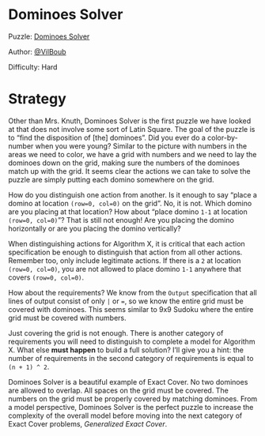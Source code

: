 # Dominoes Solver

Puzzle: [Dominoes Solver](https://www.codingame.com/training/hard/dominoes-solver)

Author: [@VilBoub](https://www.codingame.com/profile/bd6706892e49290fb119aa5ddae4238a318297)

Difficulty: Hard

# Strategy

Other than Mrs. Knuth, Dominoes Solver is the first puzzle we have looked at that does not involve some sort of Latin Square. The goal of the puzzle is to “find the disposition of [the] dominoes”. Did you ever do a color-by-number when you were young? Similar to the picture with numbers in the areas we need to color, we have a grid with numbers and we need to lay the dominoes down on the grid, making sure the numbers of the dominoes match up with the grid. It seems clear the actions we can take to solve the puzzle are simply putting each domino somewhere on the grid.

How do you distinguish one action from another. Is it enough to say “place a domino at location `(row=0, col=0)` on the grid”. No, it is not. Which domino are you placing at that location? How about “place domino `1-1` at location `(row=0, col=0)`”? That is still not enough! Are you placing the domino horizontally or are you placing the domino vertically?

When distinguishing actions for Algorithm X, it is critical that each action specification be enough to distinguish that action from all other actions. Remember too, only include legitimate actions. If there is a `2` at location `(row=0, col=0)`, you are not allowed to place domino `1-1` anywhere that covers `(row=0, col=0)`.

How about the requirements? We know from the `Output` specification that all lines of output consist of only `|` or `=`, so we know the entire grid must be covered with dominoes. This seems similar to 9x9 Sudoku where the entire grid must be covered with numbers.

Just covering the grid is not enough. There is another category of requirements you will need to distinguish to complete a model for Algorithm X. What else __must happen__ to build a full solution? I’ll give you a hint: the number of requirements in the second category of requirements is equal to `(n + 1) ^ 2`.

Dominoes Solver is a beautiful example of Exact Cover. No two dominoes are allowed to overlap. All spaces on the grid must be covered. The numbers on the grid must be properly covered by matching dominoes. From a model perspective, Dominoes Solver is the perfect puzzle to increase the complexity of the overall model before moving into the next category of Exact Cover problems, _Generalized Exact Cover_.
